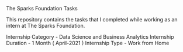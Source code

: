 The Sparks Foundation Tasks

This repository contains the tasks that I completed while working as an intern at The Sparks Foundation.

Internship Category - Data Science and Business Analytics
Internship Duration - 1 Month ( April-2021 )
Internship Type - Work from Home
